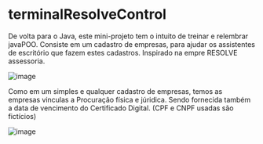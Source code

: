 # terminalResolveControl

De volta para o Java, este mini-projeto tem o intuito de treinar e relembrar javaPOO. Consiste em um cadastro de empresas, para ajudar os assistentes de escritório que fazem estes cadastros. Inspirado na empre RESOLVE assessoria.


![image](https://user-images.githubusercontent.com/29557719/223215825-ab8d4fd1-b5a0-436d-8228-31c80fc42877.png)

Como em um simples e qualquer cadastro de empresas, temos as empresas vinculas a Procuração física e júridica. 
Sendo fornecida também a data de vencimento do Certificado Digital. (CPF e CNPF usadas são fictícios)


![image](https://user-images.githubusercontent.com/29557719/223216918-9991560c-780a-4bb2-96b0-56c8f8f71e60.png)

